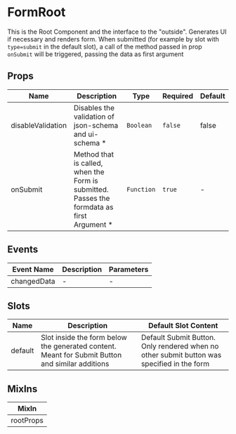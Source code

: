 # FormRoot

This is the Root Component and the interface to the "outside". Generates UI if necessary and renders form. When submitted (for example by slot with `type=submit` in the default slot), a call of the method passed in prop `onSubmit` will be triggered, passing the data as first argument

## Props

<!-- @vuese:FormRoot:props:start -->
|Name|Description|Type|Required|Default|
|---|---|---|---|---|
|disableValidation|Disables the validation of json-schema and ui-schema *|`Boolean`|`false`|false|
|onSubmit|Method that is called, when the Form is submitted. Passes the formdata as first Argument *|`Function`|`true`|-|

<!-- @vuese:FormRoot:props:end -->


## Events

<!-- @vuese:FormRoot:events:start -->
|Event Name|Description|Parameters|
|---|---|---|
|changedData|-|-|

<!-- @vuese:FormRoot:events:end -->


## Slots

<!-- @vuese:FormRoot:slots:start -->
|Name|Description|Default Slot Content|
|---|---|---|
|default|Slot inside the form below the generated content. Meant for Submit Button and similar additions|Default Submit Button. Only rendered when no other submit button was specified in the form|

<!-- @vuese:FormRoot:slots:end -->


## MixIns

<!-- @vuese:FormRoot:mixIns:start -->
|MixIn|
|---|
|rootProps|

<!-- @vuese:FormRoot:mixIns:end -->


